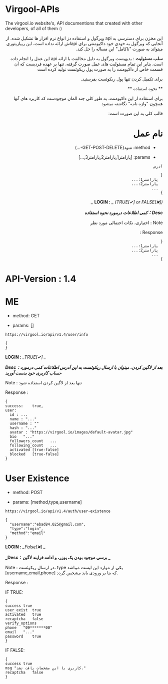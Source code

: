 # Virgool-APIs
The virgool.io website's, API documentions that created with other developers, of all of them :)
<div dir="rtl">
این مخزن برای دسترسی به api ویرگول و استفاده دز انواع نرم افزار ها تشکیل شده. از آنجایی که ویرگول به خودی خود داکیومنتی برای apiاش ارائه نداده است، این ریپازیتوری میتواند به صورت "ناکامل" این مساله را حل کند.
  
**سلب مسئولیت** : 
 بدیهیست ویرگول به دلیل مخالفت با ارائه api این عمل را انجام داده است. بنابر این تمام مسئولیت های عمل صورت گرفته، تنها بر عهده فردیست که آن قسمت خاص از داکیومنت را به صورت پول ریکوئست تولید کرده است
  
برای تکمیل کردن تنها پول ریکوئست بفرستید.
  
  
** نحوه استفاده **

برای استفاده از این داکیومنت، به طور کلی چند المان موجودست که کاربرد های آنها همچون "واژه نامه" نگاشته میشود

قالب کلی به این صورت است:
  

# نام عمل

- method: متود(GET-POST-DELETE-...)
  
- params: [پارامتر1,پارامتر2,پارامتر3,...]
  
```آدرس```
  
```
{
  پارامتر1:...
  پارامتر2:...
  ...
}
```
  
  
**LOGIN :** *_ (TRUE[✔] or FALSE[❌]) _*
  
**_Desc：کمی اطلاعات درمورد نحوه استفاده_**
  
Note : اختیاری، نکات احتمالی مورد نظر

Response :

```
{
  پارامتر1:...
  پارامتر2:...
  ...
}
```
</div>  


# API-Version : 1.4

# ME

- method: GET
  
- params: []
  
```https://virgool.io/api/v1.4/user/info```
  
```
{
}
```
  
  
**LOGIN :** *_TRUE[✔] _*
  
**_Desc：بعد از لاگین کردن، میتوان با ارسال ریکوئست به این آدرس اطلاعات کمی درمورد حساب کاربری خود بدست آورید_**
  
Note : تنها بعد از لاگین کردن استفاده شود

Response :

```
{
success:	true,
user:	
  id : ...
  name : "..."
  username : ""
  hash : "..."
  avatar : "https://virgool.io/images/default-avatar.jpg"
  bio	"..."
  followers_count	...
  following_count	...
  activated	[true-false]
  blocked	[true-false]
}
```


# User Existence

- method: POST
  
- params: [method,type,username]
  
```https://virgool.io/api/v1.4/auth/user-existence```
  
```
{
  "username":"ebad84.025@gmail.com",
  "type":"login",
  "method":"email"
}
```
  
  
**LOGIN :** *_False[❌] _*
  
**_Desc：برسی موجود بودن یک یوزر، و ادامه فرایند لاگین _**
  
Note : در ارسال ریکوئست، type یکی از موارد این لیست میباشد [username,email,phone] که بنا بر ورودی باید مشخص گردد.

Response :

IF TRUE:
```
{
success	true
user_exist	true
activated	true
recaptcha	false
verify_options	
phone	"09*******00"
email	"..."
password	true
}
```
IF FALSE:
```
{
success	true
msg	"کاربری با این مشخصات یافت نشد."
recaptcha	false
}
```
